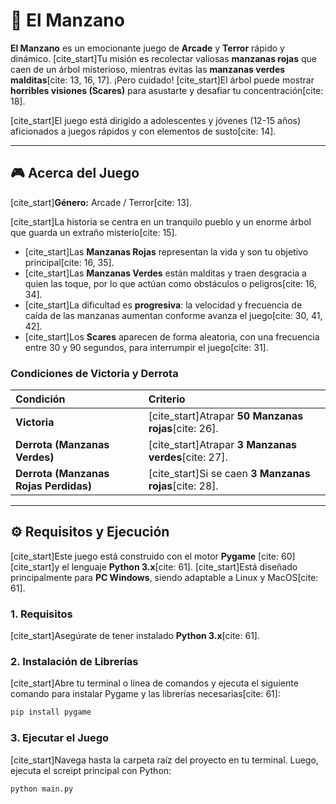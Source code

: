 # 🍎 El Manzano

**El Manzano** es un emocionante juego de **Arcade** y **Terror** rápido y dinámico. [cite_start]Tu misión es recolectar valiosas **manzanas rojas** que caen de un árbol misterioso, mientras evitas las **manzanas verdes malditas**[cite: 13, 16, 17]. ¡Pero cuidado! [cite_start]El árbol puede mostrar **horribles visiones (Scares)** para asustarte y desafiar tu concentración[cite: 18].

[cite_start]El juego está dirigido a adolescentes y jóvenes (12-15 años) aficionados a juegos rápidos y con elementos de susto[cite: 14].

---

## 🎮 Acerca del Juego

[cite_start]**Género:** Arcade / Terror[cite: 13].

[cite_start]La historia se centra en un tranquilo pueblo y un enorme árbol que guarda un extraño misterio[cite: 15].

* [cite_start]Las **Manzanas Rojas** representan la vida y son tu objetivo principal[cite: 16, 35].
* [cite_start]Las **Manzanas Verdes** están malditas y traen desgracia a quien las toque, por lo que actúan como obstáculos o peligros[cite: 16, 34].
* [cite_start]La dificultad es **progresiva**: la velocidad y frecuencia de caída de las manzanas aumentan conforme avanza el juego[cite: 30, 41, 42].
* [cite_start]Los **Scares** aparecen de forma aleatoria, con una frecuencia entre 30 y 90 segundos, para interrumpir el juego[cite: 31].

### Condiciones de Victoria y Derrota

| Condición | Criterio |
| :--- | :--- |
| **Victoria** | [cite_start]Atrapar **50 Manzanas rojas**[cite: 26]. |
| **Derrota (Manzanas Verdes)** | [cite_start]Atrapar **3 Manzanas verdes**[cite: 27]. |
| **Derrota (Manzanas Rojas Perdidas)** | [cite_start]Si se caen **3 Manzanas rojas**[cite: 28].

---

## ⚙️ Requisitos y Ejecución

[cite_start]Este juego está construido con el motor **Pygame** [cite: 60] [cite_start]y el lenguaje **Python 3.x**[cite: 61]. [cite_start]Está diseñado principalmente para **PC Windows**, siendo adaptable a Linux y MacOS[cite: 61].

### 1. Requisitos

[cite_start]Asegúrate de tener instalado **Python 3.x**[cite: 61].

### 2. Instalación de Librerías

[cite_start]Abre tu terminal o línea de comandos y ejecuta el siguiente comando para instalar Pygame y las librerías necesarias[cite: 61]:

```bash
pip install pygame
```

### 3. Ejecutar el Juego

[cite_start]Navega hasta la carpeta raíz del proyecto en tu terminal. Luego, ejecuta el screipt principal con Python:

```bash
python main.py
```
